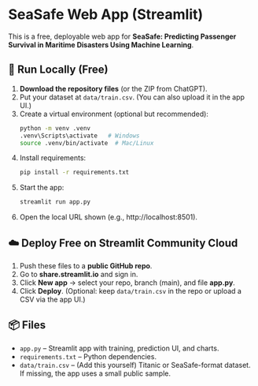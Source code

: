 # SeaSafe Web App (Streamlit)

This is a free, deployable web app for **SeaSafe: Predicting Passenger Survival in Maritime Disasters Using Machine Learning**.

## 🚀 Run Locally (Free)

1. **Download the repository files** (or the ZIP from ChatGPT).
2. Put your dataset at `data/train.csv`. (You can also upload it in the app UI.)
3. Create a virtual environment (optional but recommended):
   ```bash
   python -m venv .venv
   .venv\Scripts\activate   # Windows
   source .venv/bin/activate  # Mac/Linux
   ```
4. Install requirements:
   ```bash
   pip install -r requirements.txt
   ```
5. Start the app:
   ```bash
   streamlit run app.py
   ```
6. Open the local URL shown (e.g., http://localhost:8501).

## ☁️ Deploy Free on Streamlit Community Cloud

1. Push these files to a **public GitHub repo**.
2. Go to **share.streamlit.io** and sign in.
3. Click **New app** → select your repo, branch (main), and file **app.py**.
4. Click **Deploy**. (Optional: keep `data/train.csv` in the repo or upload a CSV via the app UI.)

## 📦 Files

- `app.py` – Streamlit app with training, prediction UI, and charts.
- `requirements.txt` – Python dependencies.
- `data/train.csv` – (Add this yourself) Titanic or SeaSafe-format dataset. If missing, the app uses a small public sample.
